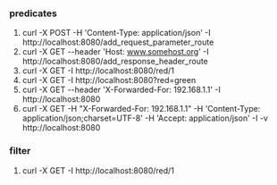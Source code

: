 ### predicates 
1. curl -X POST -H 'Content-Type: application/json' -I  http://localhost:8080/add_request_parameter_route
2. curl -X GET --header 'Host: www.somehost.org' -I http://localhost:8080/add_response_header_route
3. curl -X GET -I http://localhost:8080/red/1
4. curl -X GET -I http://localhost:8080?red=green
5. curl -X GET --header 'X-Forwarded-For: 192.168.1.1' -I http://localhost:8080
6. curl -X GET -H "X-Forwarded-For: 192.168.1.1" -H 'Content-Type: application/json;charset=UTF-8' -H 'Accept: application/json' -I -v http://localhost:8080
### filter
1. curl -X GET -I http://localhost:8080/red/1
   